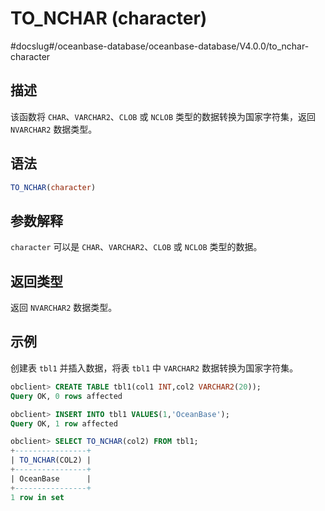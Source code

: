 TO_NCHAR (character) 
=========================================
#docslug#/oceanbase-database/oceanbase-database/V4.0.0/to_nchar-character


描述 
-----------------------

该函数将 `CHAR`、`VARCHAR2`、`CLOB` 或 `NCLOB` 类型的数据转换为国家字符集，返回 `NVARCHAR2` 数据类型。

语法 
-----------------------

```sql
TO_NCHAR(character)
```



参数解释 
-------------------------

`character` 可以是 `CHAR`、`VARCHAR2`、`CLOB` 或 `NCLOB` 类型的数据。

返回类型 
-------------------------

返回 `NVARCHAR2` 数据类型。

示例 
-----------------------

创建表 `tbl1` 并插入数据，将表 `tbl1` 中 `VARCHAR2` 数据转换为国家字符集。

```sql
obclient> CREATE TABLE tbl1(col1 INT,col2 VARCHAR2(20));
Query OK, 0 rows affected

obclient> INSERT INTO tbl1 VALUES(1,'OceanBase');
Query OK, 1 row affected

obclient> SELECT TO_NCHAR(col2) FROM tbl1;
+----------------+
| TO_NCHAR(COL2) |
+----------------+
| OceanBase      |
+----------------+
1 row in set
```


